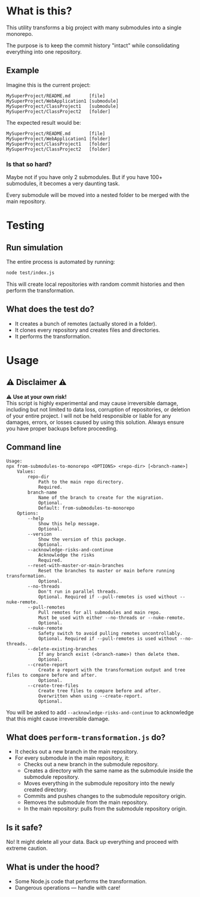 # What is this?

This utility transforms a big project with many submodules into a single monorepo.

The purpose is to keep the commit history "intact" while consolidating everything into one repository.

## Example

Imagine this is the current project:

```text
MySuperProject/README.md       [file]
MySuperProject/WebApplication1 [submodule]
MySuperProject/ClassProject1   [submodule]
MySuperProject/ClassProject2   [folder]
```

The expected result would be:

```text
MySuperProject/README.md       [file]
MySuperProject/WebApplication1 [folder]
MySuperProject/ClassProject1   [folder]
MySuperProject/ClassProject2   [folder]
```

### Is that so hard?

Maybe not if you have only 2 submodules. But if you have 100+ submodules, it becomes a very daunting task.

Every submodule will be moved into a nested folder to be merged with the main repository.

# Testing

## Run simulation

The entire process is automated by running:

```bash
node test/index.js
```

This will create local repositories with random commit histories and then perform the transformation.

## What does the test do?

- It creates a bunch of remotes (actually stored in a folder).
- It clones every repository and creates files and directories.
- It performs the transformation.

# Usage

## ⚠ Disclaimer ⚠

⚠ **Use at your own risk!**  
This script is highly experimental and may cause irreversible damage, including but not limited to data loss, corruption of repositories, or deletion of your entire project. I will not be held responsible or liable for any damages, errors, or losses caused by using this solution. Always ensure you have proper backups before proceeding.

## Command line

<div id="command-line-usage-begin"></div>

```text
Usage:
npx from-submodules-to-monorepo <OPTIONS> <repo-dir> [<branch-name>]
    Values:
        repo-dir
            Path to the main repo directory.
            Required.
        branch-name
            Name of the branch to create for the migration.
            Optional.
            Default: from-submodules-to-monorepo
    Options:
        --help
            Show this help message.
            Optional.
        --version
            Show the version of this package.
            Optional.
        --acknowledge-risks-and-continue
            Acknowledge the risks
            Required.
        --reset-with-master-or-main-branches
            Reset the branches to master or main before running transformation.
            Optional.
        --no-threads
            Don't run in parallel threads.
            Optional. Required if --pull-remotes is used without --nuke-remote.
        --pull-remotes
            Pull remotes for all submodules and main repo.
            Must be used with either --no-threads or --nuke-remote.
            Optional.
        --nuke-remote
            Safety switch to avoid pulling remotes uncontrollably.
            Optional. Required if --pull-remotes is used without --no-threads.
        --delete-existing-branches
            If any branch exist (<branch-name>) then delete them.
            Optional.
        --create-report
            Create a report with the transformation output and tree files to compare before and after.
            Optional.
        --create-tree-files
            Create tree files to compare before and after.
            Overwritten when using --create-report.
            Optional.

```

<div id="command-line-usage-end"></div>

You will be asked to add `--acknowledge-risks-and-continue` to acknowledge that this might cause irreversible damage.

## What does `perform-transformation.js` do?

- It checks out a new branch in the main repository.
- For every submodule in the main repository, it:
    - Checks out a new branch in the submodule repository.
    - Creates a directory with the same name as the submodule inside the submodule repository.
    - Moves everything in the submodule repository into the newly created directory.
    - Commits and pushes changes to the submodule repository origin.
    - Removes the submodule from the main repository.
    - In the main repository: pulls from the submodule repository origin.

## Is it safe?

No! It might delete all your data. Back up everything and proceed with extreme caution.

## What is under the hood?

- Some Node.js code that performs the transformation.
- Dangerous operations — handle with care!
